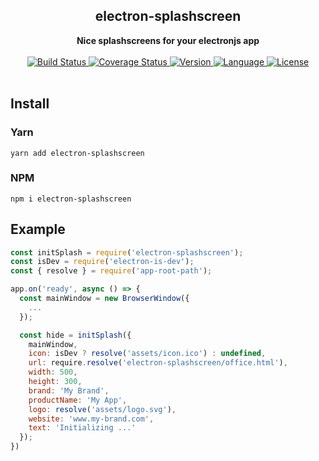 <div align="center">
  <h2>electron-splashscreen</h2>
  <strong>Nice splashscreens for your electronjs app</strong>
  <br />
  <br />
  <a href="https://travis-ci.org/bkniffler/electron-splashscreen">
    <img src="https://img.shields.io/travis/bkniffler/electron-splashscreen.svg?style=flat-square" alt="Build Status">
  </a>
  <a href="https://codecov.io/github/bkniffler/electron-splashscreen">
    <img src="https://img.shields.io/codecov/c/github/bkniffler/electron-splashscreen.svg?style=flat-square" alt="Coverage Status">
  </a>
  <a href="https://github.com/bkniffler/electron-splashscreen">
    <img src="http://img.shields.io/npm/v/electron-splashscreen.svg?style=flat-square" alt="Version">
  </a>
  <a href="https://github.com/bkniffler/electron-splashscreen">
    <img src="https://img.shields.io/badge/language-typescript-blue.svg?style=flat-square" alt="Language">
  </a>
  <a href="https://github.com/bkniffler/electron-splashscreen/master/LICENSE">
    <img src="https://img.shields.io/github/license/bkniffler/electron-splashscreen.svg?style=flat-square" alt="License">
  </a>
  <br />
  <br />
</div>

## Install

<a name="yarn"/>

### Yarn

```
yarn add electron-splashscreen
```

<a name="npm"/>

### NPM

```
npm i electron-splashscreen
```

## Example

```jsx
const initSplash = require('electron-splashscreen');
const isDev = require('electron-is-dev');
const { resolve } = require('app-root-path');

app.on('ready', async () => {
  const mainWindow = new BrowserWindow({
    ...
  });

  const hide = initSplash({
    mainWindow,
    icon: isDev ? resolve('assets/icon.ico') : undefined,
    url: require.resolve('electron-splashscreen/office.html'),
    width: 500,
    height: 300,
    brand: 'My Brand',
    productName: 'My App',
    logo: resolve('assets/logo.svg'),
    website: 'www.my-brand.com',
    text: 'Initializing ...'
  });
})
```
